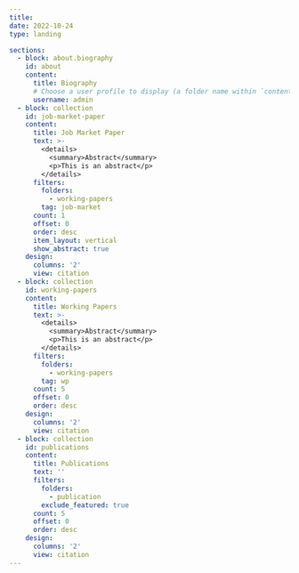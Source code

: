 ```yaml
---
title:
date: 2022-10-24
type: landing

sections:
  - block: about.biography
    id: about
    content:
      title: Biography
      # Choose a user profile to display (a folder name within `content/authors/`)
      username: admin
  - block: collection
    id: job-market-paper
    content:
      title: Job Market Paper
      text: >-
        <details>
          <summary>Abstract</summary>
          <p>This is an abstract</p>
        </details>
      filters:
        folders:
          - working-papers
        tag: job-market
      count: 1
      offset: 0
      order: desc
      item_layout: vertical
      show_abstract: true
    design:
      columns: '2'
      view: citation
  - block: collection
    id: working-papers
    content:
      title: Working Papers
      text: >-
        <details>
          <summary>Abstract</summary>
          <p>This is an abstract</p>
        </details>
      filters:
        folders:
          - working-papers
        tag: wp
      count: 5
      offset: 0
      order: desc
    design:
      columns: '2'
      view: citation
  - block: collection
    id: publications
    content:
      title: Publications
      text: ''
      filters:
        folders:
          - publication
        exclude_featured: true
      count: 5
      offset: 0
      order: desc
    design:
      columns: '2'
      view: citation
---
```


